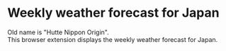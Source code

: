 # Weekly weather forecast for Japan
Old name is "Hutte Nippon Origin".  
This browser extension displays the weekly weather forecast for Japan.
